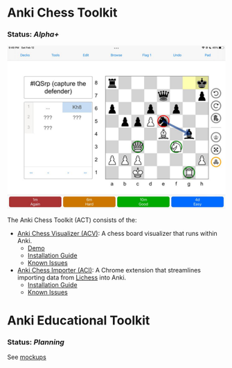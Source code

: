 # Anki Chess Toolkit
### Status: _Alpha+_
![main](/images/acv.png)

The Anki Chess Toolkit (ACT) consists of the:
 - [Anki Chess Visualizer (ACV)](/AnkiChessVizualizer/): A chess board visualizer that runs within Anki.
    - [Demo](https://eulerphi.github.io/acv/)
    - [Installation Guide](/AnkiChessVizualizer/install.md)
    - [Known Issues](https://github.com/eulerphi/anki/issues?q=is%3Aissue+is%3Aopen+%5Bacv%5D)
 - [Anki Chess Importer (ACI)](/AnkiChessImporter/): A Chrome extension that streamlines importing data from [Lichess](https://lichess.org/) into Anki.
    - [Installation Guide](/AnkiChessImporter/install.md)
    - [Known Issues](https://github.com/eulerphi/anki/issues?q=is%3Aissue+is%3Aopen+%5Baci%5D+)



# Anki Educational Toolkit
### Status: _Planning_

See [mockups](/AnkiEducationalToolkit/)

